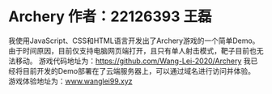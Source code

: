 # Archery 作者：22126393 王磊
我使用JavaScript、CSS和HTML语言开发出了Archery游戏的一个简单Demo。由于时间原因，目前仅支持电脑网页端打开，且只有单人射击模式，靶子目前也无法移动。
游戏代码地址为：https://github.com/Wang-Lei-2020/Archery 
我已经将目前开发的Demo部署在了云端服务器上，可以通过域名进行访问并体验。
游戏体验地址为：www.wanglei99.xyz 
